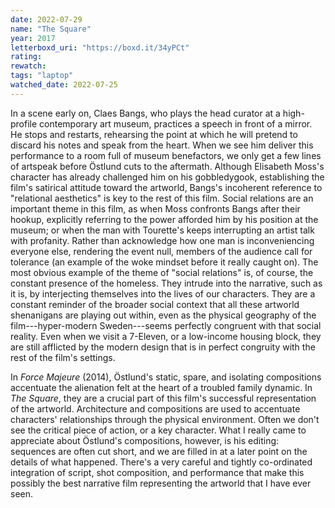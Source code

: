 ```yaml
---
date: 2022-07-29
name: "The Square"
year: 2017
letterboxd_uri: "https://boxd.it/34yPCt"
rating: 
rewatch: 
tags: "laptop"
watched_date: 2022-07-25
---
```


In a scene early on, Claes Bangs, who plays the head curator at a high-profile contemporary art museum, practices a speech in front of a mirror. He stops and restarts, rehearsing the point at which he will pretend to discard his notes and speak from the heart. When we see him deliver this performance to a room full of museum benefactors, we only get a few lines of artspeak before Östlund cuts to the aftermath. Although Elisabeth Moss's character has already challenged him on his gobbledygook, establishing the film's satirical attitude toward the artworld, Bangs's incoherent reference to "relational aesthetics" is key to the rest of this film. Social relations are an important theme in this film, as when Moss confronts Bangs after their hookup, explicitly referring to the power afforded him by his position at the museum; or when the man with Tourette's keeps interrupting an artist talk with profanity. Rather than acknowledge how one man is inconveniencing everyone else, rendering the event null, members of the audience call for tolerance (an example of the woke mindset before it really caught on). The most obvious example of the theme of "social relations" is, of course, the constant presence of the homeless. They intrude into the narrative, such as it is, by interjecting themselves into the lives of our characters. They are a constant reminder of the broader social context that all these artworld shenanigans are playing out within, even as the physical geography of the film---hyper-modern Sweden---seems perfectly congruent with that social reality. Even when we visit a 7-Eleven, or a low-income housing block, they are still afflicted by the modern design that is in perfect congruity with the rest of the film's settings.

In *Force Majeure* (2014), Östlund's static, spare, and isolating compositions accentuate the alienation felt at the heart of a troubled family dynamic. In *The Square*, they are a crucial part of this film's successful representation of the artworld. Architecture and compositions are used to accentuate characters' relationships through the physical environment. Often we don't see the critical piece of action, or a key character. What I really came to appreciate about Östlund's compositions, however, is his editing: sequences are often cut short, and we are filled in at a later point on the details of what happened. There's a very careful and tightly co-ordinated integration of script, shot composition, and performance that make this possibly the best narrative film representing the artworld that I have ever seen.
